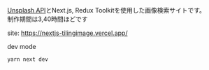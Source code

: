 [Unsplash API](https://unsplash.com/documentation)とNext.js, Redux Toolkitを使用した画像検索サイトです。  
制作期間は3,40時間ほどです  


site: https://nextjs-tilingimage.vercel.app/

dev mode  
```node
yarn next dev
```
